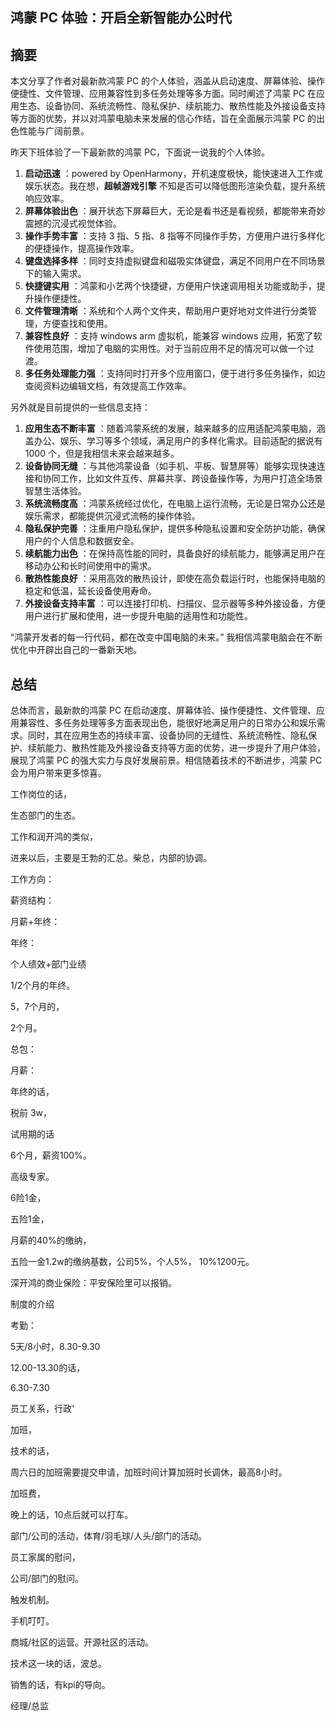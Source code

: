 ## 鸿蒙 PC 体验：开启全新智能办公时代

## 摘要

本文分享了作者对最新款鸿蒙 PC 的个人体验，涵盖从启动速度、屏幕体验、操作便捷性、文件管理、应用兼容性到多任务处理等多方面。同时阐述了鸿蒙 PC 在应用生态、设备协同、系统流畅性、隐私保护、续航能力、散热性能及外接设备支持等方面的优势，并以对鸿蒙电脑未来发展的信心作结，旨在全面展示鸿蒙 PC 的出色性能与广阔前景。

昨天下班体验了一下最新款的鸿蒙 PC，下面说一说我的个人体验。

  1. **启动迅速** ：powered by OpenHarmony，开机速度极快，能快速进入工作或娱乐状态。我在想，**超帧游戏引擎** 不知是否可以降低图形渲染负载，提升系统响应效率。
  2. **屏幕体验出色** ：展开状态下屏幕巨大，无论是看书还是看视频，都能带来奇妙震撼的沉浸式视觉体验。
  3. **操作手势丰富** ：支持 3 指、5 指、8 指等不同操作手势，方便用户进行多样化的便捷操作，提高操作效率。
  4. **键盘选择多样** ：同时支持虚拟键盘和磁吸实体键盘，满足不同用户在不同场景下的输入需求。
  5. **快捷键实用** ：鸿蒙和小艺两个快捷键，方便用户快速调用相关功能或助手，提升操作便捷性。
  6. **文件管理清晰** ：系统和个人两个文件夹，帮助用户更好地对文件进行分类管理，方便查找和使用。
  7. **兼容性良好** ：支持 windows arm 虚拟机，能兼容 windows 应用，拓宽了软件使用范围，增加了电脑的实用性。对于当前应用不足的情况可以做一个过渡。
  8. **多任务处理能力强** ：支持同时打开多个应用窗口，便于进行多任务操作，如边查阅资料边编辑文档，有效提高工作效率。

另外就是目前提供的一些信息支持：

  1. **应用生态不断丰富** ：随着鸿蒙系统的发展，越来越多的应用适配鸿蒙电脑，涵盖办公、娱乐、学习等多个领域，满足用户的多样化需求。目前适配的据说有 1000 个，但是我相信未来会越来越多。
  2. **设备协同无缝** ：与其他鸿蒙设备（如手机、平板、智慧屏等）能够实现快速连接和协同工作，比如文件互传、屏幕共享、跨设备操作等，为用户打造全场景智慧生活体验。
  3. **系统流畅度高** ：鸿蒙系统经过优化，在电脑上运行流畅，无论是日常办公还是娱乐需求，都能提供沉浸式流畅的操作体验。
  4. **隐私保护完善** ：注重用户隐私保护，提供多种隐私设置和安全防护功能，确保用户的个人信息和数据安全。
  5. **续航能力出色** ：在保持高性能的同时，具备良好的续航能力，能够满足用户在移动办公和长时间使用中的需求。
  6. **散热性能良好** ：采用高效的散热设计，即使在高负载运行时，也能保持电脑的稳定和低温，延长设备使用寿命。
  7. **外接设备支持丰富** ：可以连接打印机、扫描仪、显示器等多种外接设备，方便用户进行扩展和使用，进一步提升电脑的适用性和功能性。

“鸿蒙开发者的每一行代码，都在改变中国电脑的未来。” 我相信鸿蒙电脑会在不断优化中开辟出自己的一番新天地。

## 总结

总体而言，最新款的鸿蒙 PC 在启动速度、屏幕体验、操作便捷性、文件管理、应用兼容性、多任务处理等多方面表现出色，能很好地满足用户的日常办公和娱乐需求。同时，其在应用生态的持续丰富、设备协同的无缝性、系统流畅性、隐私保护、续航能力、散热性能及外接设备支持等方面的优势，进一步提升了用户体验，展现了鸿蒙 PC 的强大实力与良好发展前景。相信随着技术的不断进步，鸿蒙 PC 会为用户带来更多惊喜。

































工作岗位的话，

生态部门的生态。

工作和润开鸿的类似，

进来以后，主要是王勃的汇总。柴总，内部的协调。

工作方向：

薪资结构：

月薪+年终：

年终：

个人绩效+部门业绩

1/2个月的年终。

5，7个月的，

2个月。

总包：



月薪：



年终的话，



税前 3w，



试用期的话



6个月，薪资100%。



高级专家。

6险1金，

五险1金，

月薪的40%的缴纳，

五险一金1.2w的缴纳基数，公司5%，个人5%， 10%1200元。

深开鸿的商业保险：平安保险里可以报销。



制度的介绍

考勤：

5天/8小时，8.30-9.30 

12.00-13.30的话，

6.30-7.30

员工关系，行政‘

加班，

技术的话，

周六日的加班需要提交申请，加班时间计算加班时长调休，最高8小时。

加班费，



晚上的话，10点后就可以打车。





部门/公司的活动，体育/羽毛球/人头/部门的活动。

员工家属的慰问，

公司/部门的慰问。

触发机制。









手机叮叮。









商城/社区的运营。开源社区的活动。

技术这一块的话，波总。





销售的话，有kpi的导向。

经理/总监











 



























